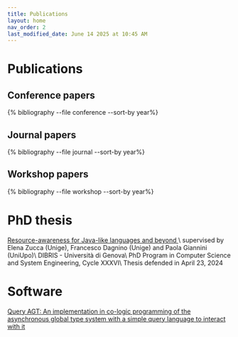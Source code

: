 ```yaml
---
title: Publications
layout: home
nav_order: 2
last_modified_date: June 14 2025 at 10:45 AM
---
```


# Publications

## Conference papers

{% bibliography --file conference --sort-by year%}

## Journal papers

{% bibliography --file journal --sort-by year%}

## Workshop papers

{% bibliography --file workshop --sort-by year%}


# PhD thesis
 <a href="https://iris.unige.it/retrieve/0491538c-536a-4994-86a8-e55c9535a110/phdunige_4231932.pdf" target="_blank"><i class="fa-solid fa-file"></i>
 Resource-awareness for Java-like languages and beyond </a>\\
supervised by Elena Zucca (Unige), Francesco Dagnino (Unige) and Paola Giannini (UniUpo)\\
DIBRIS - Università di Genova\\
PhD Program in Computer Science and System Engineering, Cycle XXXVI\\
Thesis defended in April 23, 2024

# Software
 <a href="https://github.com/RiccardoBianc/QueryAGT" target="_blank"><i class="fa-brands fa-github"></i>
Query AGT: An implementation in co-logic programming of the asynchronous global type system with a simple query language to interact with it
</a>

<script>
document.addEventListener('DOMContentLoaded', function () {
  const copyButtons = document.querySelectorAll('.copy-btn');

  copyButtons.forEach(button => {
    button.addEventListener('click', function () {
      const targetId = this.getAttribute('data-target');
      const content = document.getElementById(targetId).textContent;

      navigator.clipboard.writeText(content).then(() => {
        this.textContent = "Copied!";
        setTimeout(() => this.textContent = "Copy in clipboard", 2000);
      }).catch(err => {
        console.error('Error in copying the content', err);
        this.textContent = "Error in copying the content";
      });
    });
  });
});
</script>